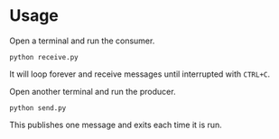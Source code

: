 # Usage

Open a terminal and run the consumer.

```
python receive.py
```

It will loop forever and receive messages until interrupted with `CTRL+C`.

Open another terminal and run the producer.

```
python send.py
```

This publishes one message and exits each time it is run.
